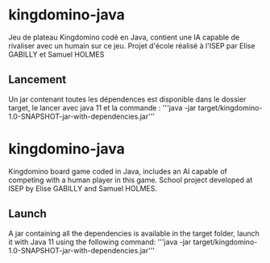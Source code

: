 # kingdomino-java
Jeu de plateau Kingdomino codé en Java, contient une IA capable de rivaliser avec un humain sur ce jeu.
Projet d'école réalisé à l'ISEP par Elise GABILLY et Samuel HOLMES

## Lancement
Un jar contenant toutes les dépendences est disponible dans le dossier target, le lancer avec java 11 et la commande : 
'''java -jar target/kingdomino-1.0-SNAPSHOT-jar-with-dependencies.jar'''

# kingdomino-java
Kingdomino board game coded in Java, includes an AI capable of competing with a human player in this game.
School project developed at ISEP by Elise GABILLY and Samuel HOLMES.

## Launch
A jar containing all the dependencies is available in the target folder, launch it with Java 11 using the following command:
'''java -jar target/kingdomino-1.0-SNAPSHOT-jar-with-dependencies.jar'''

